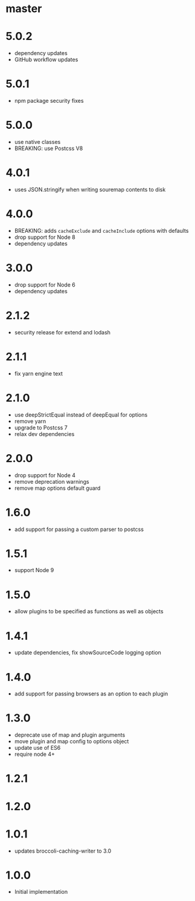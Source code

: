 # master

# 5.0.2

- dependency updates
- GitHub workflow updates

# 5.0.1

- npm package security fixes

# 5.0.0

- use native classes
- BREAKING: use Postcss V8

# 4.0.1

- uses JSON.stringify when writing souremap contents to disk

# 4.0.0

- BREAKING: adds `cacheExclude` and `cacheInclude` options with defaults
- drop support for Node 8
- dependency updates

# 3.0.0

- drop support for Node 6
- dependency updates

# 2.1.2

- security release for extend and lodash

# 2.1.1

- fix yarn engine text

# 2.1.0

- use deepStrictEqual instead of deepEqual for options
- remove yarn
- upgrade to Postcss 7
- relax dev dependencies

# 2.0.0

- drop support for Node 4
- remove deprecation warnings
- remove map options default guard

# 1.6.0

- add support for passing a custom parser to postcss

# 1.5.1

- support Node 9

# 1.5.0

- allow plugins to be specified as functions as well as objects

# 1.4.1

- update dependencies, fix showSourceCode logging option

# 1.4.0

- add support for passing browsers as an option to each plugin

# 1.3.0

- deprecate use of map and plugin arguments
- move plugin and map config to options object
- update use of ES6
- require node 4+

# 1.2.1

# 1.2.0

# 1.0.1

- updates broccoli-caching-writer to 3.0

# 1.0.0

- Initial implementation
